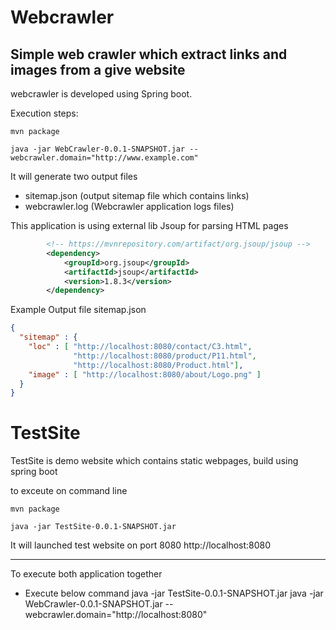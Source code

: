 # Webcrawler
Simple web crawler which extract links and images from a give website 
-------------------------------------------

webcrawler is developed using Spring boot.

Execution steps:
```
mvn package

java -jar WebCrawler-0.0.1-SNAPSHOT.jar --webcrawler.domain="http://www.example.com"
```
It will generate two output files
* sitemap.json    (output sitemap file which contains links)
* webcrawler.log  (Webcrawler application logs files) 

This application is using external lib Jsoup for parsing HTML pages


```xml
		<!-- https://mvnrepository.com/artifact/org.jsoup/jsoup -->
		<dependency>
			<groupId>org.jsoup</groupId>
			<artifactId>jsoup</artifactId>
			<version>1.8.3</version>
		</dependency>
```

Example Output file sitemap.json
```json
{
  "sitemap" : {
    "loc" : [ "http://localhost:8080/contact/C3.html", 
              "http://localhost:8080/product/P11.html",
              "http://localhost:8080/Product.html"],
    "image" : [ "http://localhost:8080/about/Logo.png" ]
  }
}
```

# TestSite
TestSite is demo website which contains static webpages, build using spring boot

to exceute on command line
```
mvn package

java -jar TestSite-0.0.1-SNAPSHOT.jar
```
It will launched test website on port 8080
http://localhost:8080

-------

To execute both application together
* Execute below command
java -jar TestSite-0.0.1-SNAPSHOT.jar
java -jar WebCrawler-0.0.1-SNAPSHOT.jar --webcrawler.domain="http://localhost:8080"
